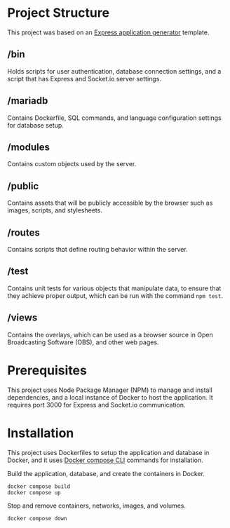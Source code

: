 # Project Structure

This project was based on an [Express application generator](https://expressjs.com/en/starter/generator.html) template.

## /bin

Holds scripts for user authentication, database connection settings, and a script that has Express and Socket.io server settings.

## /mariadb

Contains Dockerfile, SQL commands, and language configuration settings for database setup.

## /modules

Contains custom objects used by the server.

## /public

Contains assets that will be publicly accessible by the browser such as images, scripts, and stylesheets.

## /routes

Contains scripts that define routing behavior within the server.

## /test

Contains unit tests for various objects that manipulate data, to ensure that they achieve proper output, which can be run with the command ```npm test```.

## /views

Contains the overlays, which can be used as a browser source in Open Broadcasting Software (OBS), and other web pages.

# Prerequisites

This project uses Node Package Manager (NPM) to manage and install dependencies, and a local instance of Docker to host the application. It requires port 3000 for Express and Socket.io communication. 

# Installation

This project uses Dockerfiles to setup the application and database in Docker, and it uses [Docker compose CLI](https://docs.docker.com/compose/reference/) commands for installation.

Build the application, database, and create the containers in Docker.
```
docker compose build
docker compose up
```

Stop and remove containers, networks, images, and volumes.
```
docker compose down
```